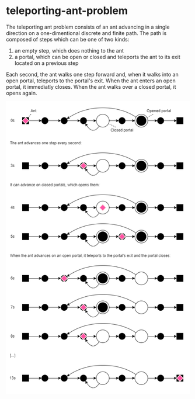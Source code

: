 # teleporting-ant-problem

The teleporting ant problem consists of an ant advancing in a single direction on a one-dimentional discrete and finite path.
The path is composed of steps which can be one of two kinds:

1. an empty step, which does nothing to the ant
2. a portal, which can be open or closed and teleports the ant to its exit located on a previous step

Each second, the ant walks one step forward and, when it walks into an open portal, teleports to the portal's exit.
When the ant enters an open portal, it immediatly closes.
When the ant walks over a closed portal, it opens again.

![](teleporting-ant-example.drawio.png)

